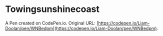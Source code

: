 # Towingsunshinecoast

A Pen created on CodePen.io. Original URL: [https://codepen.io/Liam-Doolan/pen/WNBedpm](https://codepen.io/Liam-Doolan/pen/WNBedpm).

